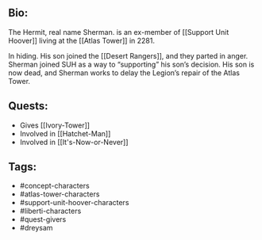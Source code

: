 ## Bio:

The Hermit, real name Sherman. is an ex-member of [[Support Unit Hoover]] living at the [[Atlas Tower]] in 2281. 

In hiding. His son joined the [[Desert Rangers]], and they parted in anger. Sherman joined SUH as a way to “supporting” his son’s decision. His son is now dead, and Sherman works to delay the Legion’s repair of the Atlas Tower.

## Quests:

- Gives [[Ivory-Tower]]
- Involved in [[Hatchet-Man]]
- Involved in [[It's-Now-or-Never]]

## Tags:

- #concept-characters
- #atlas-tower-characters
- #support-unit-hoover-characters
- #liberti-characters
- #quest-givers
- #dreysam